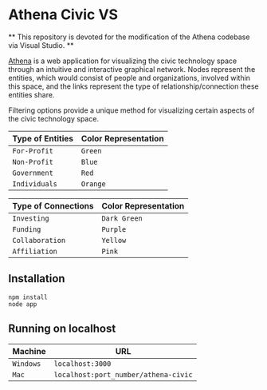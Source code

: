 Athena Civic VS
===============

** This repository is devoted for the modification of the Athena codebase via Visual Studio. **

[Athena](athenacivic.azurewebsites.net) is a web application for visualizing the civic technology space through an intuitive and interactive graphical network. Nodes represent the entities, which would consist of people and organizations, involved within this space, and the links represent the type of relationship/connection these entities share. 

Filtering options provide a unique method for visualizing certain aspects of the civic technology space.

|Type of Entities | Color Representation
|----------------|-----------------
|`For-Profit`|`Green`
|`Non-Profit`|`Blue`
|`Government`|`Red`
|`Individuals`|`Orange` 

|Type of Connections | Color Representation
|----------------|-----------------
|`Investing`|`Dark Green` 
|`Funding`|`Purple`
|`Collaboration`|`Yellow`
|`Affiliation`|`Pink`

Installation
------------

    npm install
    node app

Running on localhost
--------------------

|Machine | URL
|------- | ---
|`Windows`| `localhost:3000`
|`Mac`| `localhost:port_number/athena-civic`
